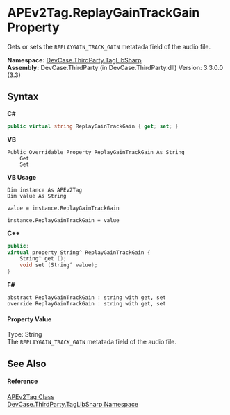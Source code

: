 # APEv2Tag.ReplayGainTrackGain Property 
 

Gets or sets the `REPLAYGAIN_TRACK_GAIN` metatada field of the audio file.

**Namespace:**&nbsp;<a href="N_DevCase_ThirdParty_TagLibSharp">DevCase.ThirdParty.TagLibSharp</a><br />**Assembly:**&nbsp;DevCase.ThirdParty (in DevCase.ThirdParty.dll) Version: 3.3.0.0 (3.3)

## Syntax

**C#**<br />
``` C#
public virtual string ReplayGainTrackGain { get; set; }
```

**VB**<br />
``` VB
Public Overridable Property ReplayGainTrackGain As String
	Get
	Set
```

**VB Usage**<br />
``` VB Usage
Dim instance As APEv2Tag
Dim value As String

value = instance.ReplayGainTrackGain

instance.ReplayGainTrackGain = value
```

**C++**<br />
``` C++
public:
virtual property String^ ReplayGainTrackGain {
	String^ get ();
	void set (String^ value);
}
```

**F#**<br />
``` F#
abstract ReplayGainTrackGain : string with get, set
override ReplayGainTrackGain : string with get, set
```


#### Property Value
Type: String<br />The `REPLAYGAIN_TRACK_GAIN` metatada field of the audio file.

## See Also


#### Reference
<a href="T_DevCase_ThirdParty_TagLibSharp_APEv2Tag">APEv2Tag Class</a><br /><a href="N_DevCase_ThirdParty_TagLibSharp">DevCase.ThirdParty.TagLibSharp Namespace</a><br />